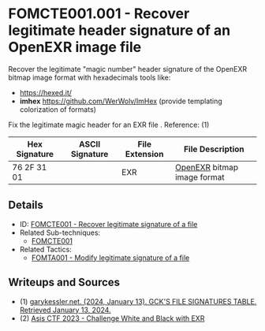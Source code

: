 # FOMCTE001.001 -  Recover legitimate header signature of an OpenEXR image file

Recover the legitimate "magic number" header signature of the OpenEXR bitmap image format with hexadecimals tools like:

- https://hexed.it/
- **imhex**  <https://github.com/WerWolv/ImHex> (provide templating colorization of formats)


Fix the legitimate magic header for an EXR file . Reference: (1)

|Hex Signature | ASCII Signature | File Extension | File Description
|--------------|-----------------|--------| ----------------------|
|76 2F 31 01   |                 | EXR    | [OpenEXR](https://openexr.com/en/latest) bitmap image format |


## Details

- ID: [FOMCTE001 - Recover legitimate signature of a file](https://github.com/blue101010/FOM/blob/main/countertechniques/FOMCTE001.001.md)
- Related Sub-techniques:
    - [FOMCTE001](https://github.com/blue101010/FOM/blob/main/countertechniques/FOMCTE001.md)
- Related Tactics:
    - [FOMTA001 - Modify legitimate signature of a file](https://github.com/blue101010/FOM/blob/main/tactics/FOMTA001.md)

## Writeups and Sources

- (1) [garykessler.net. (2024, January 13). GCK'S FILE SIGNATURES TABLE. Retrieved January 13, 2024.](https://www.garykessler.net/library/file_sigs.html)
- (2) [Asis CTF 2023 - Challenge White and Black with EXR](https://github.com/blue101010/writeups/blob/main/2023/AsisCTF/SOLVED/white_and_blank/analysis/white_and_blank.md)
